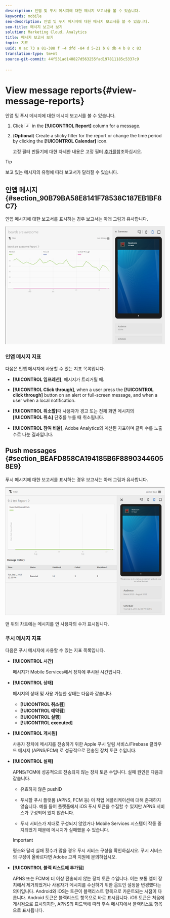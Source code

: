 ```yaml
---
description: 인앱 및 푸시 메시지에 대한 메시지 보고서를 볼 수 있습니다.
keywords: mobile
seo-description: 인앱 및 푸시 메시지에 대한 메시지 보고서를 볼 수 있습니다.
seo-title: 메시지 보고서 보기
solution: Marketing Cloud, Analytics
title: 메시지 보고서 보기
topic: 지표
uuid: 0 ac 73 a 81-388 f -4 dfd -84 d 5-21 b 8 db 4 b 8 c 83
translation-type: tm+mt
source-git-commit: 44f531ad140827d563255fad197811185c5337c9

---
```



# View message reports{#view-message-reports}

인앱 및 푸시 메시지에 대한 메시지 보고서를 볼 수 있습니다.

1. Click ![report icon](assets/icon_report.png) in the **[!UICONTROL Report]** column for a message.
1. (**Optional**) Create a sticky filter for the report or change the time period by clicking the **[!UICONTROL Calendar]** icon.

   고정 필터 만들기에 대한 자세한 내용은 고정 필터 [추가를](/help/using/usage/reports-customize/t-sticky-filter.md)참조하십시오.

>[!TIP]
>
>보고 있는 메시지의 유형에 따라 보고서가 달라질 수 있습니다.

## 인앱 메시지 {#section_90B79BA58E8141F78538C187EB1BF8C7}

인앱 메시지에 대한 보고서를 표시하는 경우 보고서는 아래 그림과 유사합니다.

![보고서 메시지](assets/report_message.png)

### 인앱 메시지 지표

다음은 인앱 메시지에 사용할 수 있는 지표 목록입니다.

* **[!UICONTROL 임프레션]**, 메시지가 트리거될 때.

* **[!UICONTROL Click through]**, when a user press the **[!UICONTROL click through]** button on an alert or full-screen message, and when a user when a local notification.

* **[!UICONTROL 취소할]**&#x200B;때 사용자가 경고 또는 전체 화면 메시지의 **[!UICONTROL 취소]** 단추를 누를 때 취소됩니다.

* **[!UICONTROL 참여 비율]**, Adobe Analytics의 계산된 지표이며 클릭 수를 노출 수로 나눈 결과입니다.

## Push messages {#section_BEAFD858CA194185B6F88903446058E9}

푸시 메시지에 대한 보고서를 표시하는 경우 보고서는 아래 그림과 유사합니다.

![푸시 메시지](assets/report_message_push.png)

맨 위의 차트에는 메시지를 연 사용자의 수가 표시됩니다.

### 푸시 메시지 지표

다음은 푸시 메시지에 사용할 수 있는 지표 목록입니다.

* **[!UICONTROL 시간]**

   메시지가 Mobile Services에서 장치에 푸시된 시간입니다.

* **[!UICONTROL 상태]**

   메시지의 상태 및 사용 가능한 상태는 다음과 같습니다.

   * **[!UICONTROL 취소됨]**
   * **[!UICONTROL 예약됨]**
   * **[!UICONTROL 실행]**
   * **[!UICONTROL executed]**

* **[!UICONTROL 게시됨]**

   사용자 장치에 메시지를 전송하기 위한 Apple 푸시 알림 서비스/Firebase 클라우드 메시지 (APNS/FCM) 로 성공적으로 전송된 장치 토큰 수입니다.

* **[!UICONTROL 실패]**

   APNS/FCM에 성공적으로 전송되지 않는 장치 토큰 수입니다. 실패 원인은 다음과 같습니다.

   * 유효하지 않은 pushID

   * 푸시할 푸시 플랫폼 (APNS, FCM 등) 이 작업 애플리케이션에 대해 존재하지 않습니다. 예를 들어 플랫폼에서 iOS 푸시 토큰을 수집할 수 있지만 APNS 서비스가 구성되어 있지 않습니다.

   * 푸시 서비스가 제대로 구성되지 않았거나 Mobile Services 시스템이 작동 중지되었기 때문에 메시지가 실패했을 수 있습니다.
   >[!IMPORTANT]
   >
   >평소와 달리 실패 횟수가 많을 경우 푸시 서비스 구성을 확인하십시오. 푸시 서비스의 구성이 올바르다면 Adobe 고객 지원에 문의하십시오.

* **[!UICONTROL 블랙 리스트에 추가됨]**

   APNS 또는 FCM에 더 이상 전송되지 않는 장치 토큰 수입니다. 이는 보통 앱이 장치에서 제거되었거나 사용자가 메시지를 수신하기 위한 옵트인 설정을 변경했다는 의미입니다. Android와 iOS는 토큰이 블랙리스트 항목으로 카운트되는 시점이 다릅니다. Android 토큰은 블랙리스트 항목으로 바로 표시됩니다. iOS 토큰은 처음에 게시됨으로 표시되지만, APNS의 피드백에 따라 후속 메시지에서 블랙리스트 항목으로 표시됩니다.
